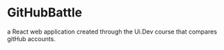 # GitHubBattle
a React web application created through the Ui.Dev course that compares gitHub accounts.
